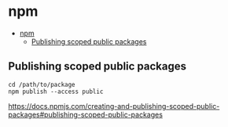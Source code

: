 # npm

- [npm](#npm)
  - [Publishing scoped public packages](#publishing-scoped-public-packages)

## Publishing scoped public packages

```shell
cd /path/to/package
npm publish --access public
```

<https://docs.npmjs.com/creating-and-publishing-scoped-public-packages#publishing-scoped-public-packages>
